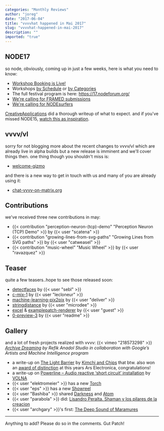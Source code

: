 ```yaml
---
categories: "Monthly Reviews"
author: "joreg"
date: "2017-06-04"
title: "vvvvhat happened in Mai 2017"
slug: "vvvvhat-happened-in-mai-2017"
description: ""
imported: "true"
---
```



##  NODE17

so node, obviously, coming up in just a few weeks, here is what you need to know:
- [Workshop Booking is Live!](/blog/2017/node17-book-your-workshops)
- Workshops [by Schedule](/blog/2017/node17-workshop-schedule) or [by Categories](/blog/2017/node17-workshops-announced)
- The full festival program is here: https://17.nodeforum.org/
- [We're calling for FRAMED submissions](/blog/2017/node17-x-framed-call-for-submissions)
- [We're calling for NODEsurfers](/blog/2017/nodesurfing-at-node17)

[CreativeApplications](http://www.creativeapplications.net/news/node17-designing-hope-26-6-2-7-2017-frankfurt-germany/) did a thorough writeup of what to expect. 
and if you've missed NODE15, [watch this as inspiration](https://vimeo.com/189334101).

##  vvvv/vl

sorry for not blogging more about the recent changes to vvvv/vl which are already live in alpha builds but a new release is imminent and we'll cover things then. one thing though you shouldn't miss is:
* [welcome-gizmo](/blog/2017/welcome-gizmo)

and there is a new way to get in touch with us and many of you are already using it:
* [chat-vvvv-on-matrix.org](/blog/2017/chat-vvvv-on-matrix.org)

##  Contributions

we've received three new contributions in may:
* {{< contribution "perception-neuron-(tcp)-demo" "Perception Neuron (TCP) Demo" >}} by {{< user "scatena" >}}
* {{< contribution "growing-lines-from-svg-paths" "Growing Lines from SVG paths" >}} by {{< user "catweasel" >}}
* {{< contribution "music-wheel" "Music Wheel" >}} by {{< user "ravazquez" >}}

##  Teaser

quite a few teasers..hope to see those released soon:
* [detectfaces](/blog/detectfaces) by {{< user "sebl" >}}
* [c-mix-1](/blog/c-mix-1) by {{< user "lecloneur" >}}
* [machine-learning-pix2pix](/blog/machine-learning-pix2pix) by {{< user "deliver" >}}
* [stringdistance](/blog/stringdistance) by {{< user "microdee" >}}
* [excel](/blog/excel) & [examplepatch-renderer](/blog/examplepatch-renderer) by {{< user "guest" >}}
* [0-preview-3](/blog/0-preview-3) by {{< user "readme" >}}

## Gallery

and a lot of fresh projects realized with vvvv:
{{< vimeo "218573298" >}}
*[Archive Dreaming](http://www.creativeapplications.net/vvvv/archive-dreaming/) by Refik Anadol Studio*
*in collaboration with Google’s Artists and Machine Intelligence program*

* a write-up on [The Light Barrier](http://www.creativeapplications.net/vvvv/the-light-barrier-third-edition-drawings-volumes-in-the-air-with-light/) by [Kimchi and Chips](https://vvvv.org/businesses/kimchi-and-chips) that btw. also won an [award of distinction](https://www.aec.at/prix/en/gewinner/) at this years Ars Electronica, congratulations!
* a write-up on [Powerline – Audio reactive ‘short circuit’ installation](http://www.creativeapplications.net/vvvv/powerline-audio-reactive-short-circuit-installation-by-volna/) by [VOLNA](http://volna-media.com/)
* {{< user "elektromeier" >}} has a new [Torch](/blog/artorchlight)
* {{< user "eps" >}} has a new [Showreel](/blog/showreel-2017)
* {{< user "Bashiba" >}} shared [Darkness](/blog/bashiba-darkness) and [Atom](/blog/atom)
* {{< user "parabola" >}} did: [Lisandro Peralta. Shaman y los pilares de la creacion](/blog/lisandro-peralta.-shaman-y-los-pilares-de-la-creacion-music-video)
* {{< user "archgary" >}}'s first: [The Deep Sound of Maramures](/blog/the-deep-sound-of-maramures)

---

Anything to add? Please do so in the comments.
Gut Patch!

